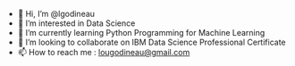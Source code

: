 - 👋 Hi, I’m @lgodineau
- 👀 I’m interested in Data Science
- 🌱 I’m currently learning Python Programming for Machine Learning
- 💞️ I’m looking to collaborate on IBM Data Science Professional Certificate
- 📫 How to reach me : lougodineau@gmail.com

<!---
lgodineau/lgodineau is a ✨ special ✨ repository because its `README.md` (this file) appears on your GitHub profile.
You can click the Preview link to take a look at your changes.
--->
